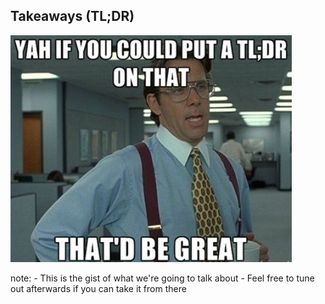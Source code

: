 ##  Takeaways (TL;DR)

![TLDR Please](/img/memetldr.jpg)

note:
    - This is the gist of what we're going to talk about
    - Feel free to tune out afterwards if you can take it from there
